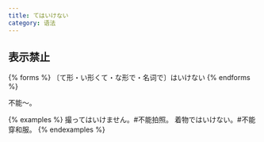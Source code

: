 ```yaml
---
title: てはいけない
category: 语法
---
```


## 表示禁止

{% forms %}
〔て形・い形くて・な形で・名词で〕はいけない
{% endforms %}

不能～。

{% examples %}
撮ってはいけません。#不能拍照。
着物ではいけない。#不能穿和服。
{% endexamples %}
